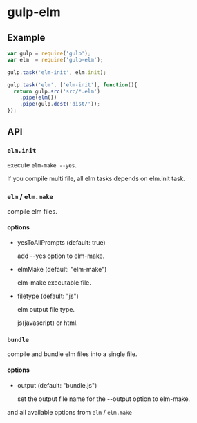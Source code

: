 gulp-elm
===

Example
---

```.js
var gulp = require('gulp');
var elm  = require('gulp-elm');

gulp.task('elm-init', elm.init);

gulp.task('elm', ['elm-init'], function(){
  return gulp.src('src/*.elm')
    .pipe(elm())
    .pipe(gulp.dest('dist/'));
});
```

API
---

### `elm.init`

execute `elm-make --yes`.

If you compile multi file, all elm tasks depends on elm.init task.

### `elm` / `elm.make`

compile elm files.

#### options

* yesToAllPrompts (default: true)

    add --yes option to elm-make.

* elmMake (default: "elm-make")

    elm-make executable file.

* filetype (default: "js")

    elm output file type.

    js(javascript) or html.

### `bundle`

compile and bundle elm files into a single file.

#### options

* output (default: "bundle.js")

    set the output file name for the --output option to elm-make.

and all available options from `elm` / `elm.make`